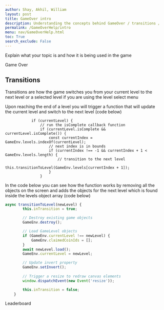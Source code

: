 ```yaml
---
author: Shay, Akhil, William
layout: post
title: GameOver intro
description: Understanding the concepts behind GameOver / transitions / and the leaderboard
permalink: /GameOverHelp/intro
menu: nav/GameOverHelp.html
toc: True
search_exclude: False
---
```


Explain what your topic is and how it is being used in the game

Game Over


## Transitions




Transitions are how the game switches you from your current level to the next level or a selected level if you are using the level select menu

Upon reaching the end of a level you will trigger a function that will update the current level and switch to the next level
(code below)
```
            if (currentLevel) {
                // run the isComplete callback function
                if (currentLevel.isComplete && currentLevel.isComplete()) {
                    const currentIndex = GameEnv.levels.indexOf(currentLevel);
                    // next index is in bounds
                    if (currentIndex !== -1 && currentIndex + 1 < GameEnv.levels.length) {
                        // transition to the next level
                        this.transitionToLevel(GameEnv.levels[currentIndex + 1]);
                    } 
                }
```

In the code below you can see how the function works by removing all the objects on the screen and adds the objects for the next level which is found inside the levels object array
(code below)
```js
async transitionToLevel(newLevel) {
        this.inTransition = true;

        // Destroy existing game objects
        GameEnv.destroy();

        // Load GameLevel objects
        if (GameEnv.currentLevel !== newLevel) {
            GameEnv.claimedCoinIds = [];
        }
        await newLevel.load();
        GameEnv.currentLevel = newLevel;

        // Update invert property
        GameEnv.setInvert();
        
        // Trigger a resize to redraw canvas elements
        window.dispatchEvent(new Event('resize'));

        this.inTransition = false;
    }
```

Leaderboard
